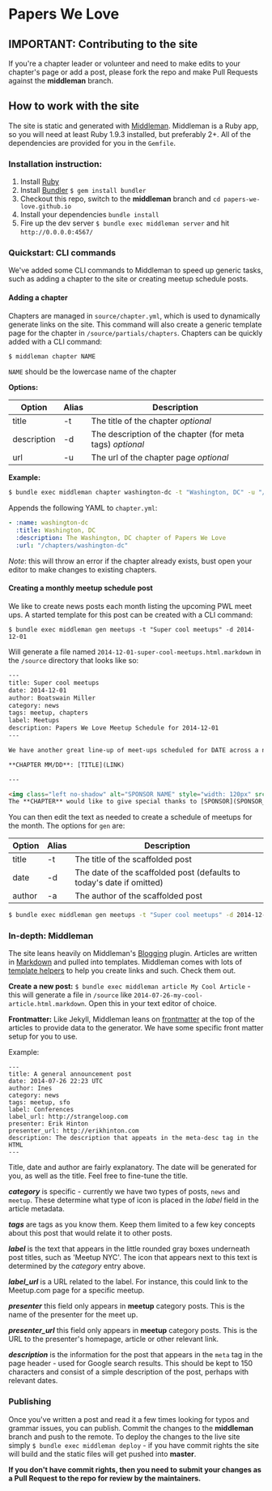 # Papers We Love

## IMPORTANT: Contributing to the site

If you're a chapter leader or volunteer and need to make edits to your chapter's page or add a post, please fork the repo and make Pull Requests against the **middleman** branch.

## How to work with the site

The site is static and generated with [Middleman](http://middlemanapp.com/). Middleman is a Ruby app, so you will need at least Ruby 1.9.3 installed, but preferably 2+. All of the dependencies are provided for you in the `Gemfile`.

### Installation instruction:

1. Install [Ruby](https://www.ruby-lang.org/en/)
2. Install [Bundler](http://bundler.io/) `$ gem install bundler`
3. Checkout this repo, switch to the **middleman** branch and `cd papers-we-love.github.io`
4. Install your dependencies `bundle install`
5. Fire up the dev server `$ bundle exec middleman server` and hit `http://0.0.0.0:4567/`

### Quickstart: CLI commands

We've added some CLI commands to Middleman to speed up generic tasks, such as adding a chapter to the site or creating meetup schedule posts.

#### Adding a chapter

Chapters are managed in `source/chapter.yml`, which is used to dynamically generate links on the site. This command will also create a generic template page for the chapter in `/source/partials/chapters`. Chapters can be quickly added with a CLI command:

```bash
$ middleman chapter NAME
```

`NAME` should be the lowercase name of the chapter

**Options:**

Option | Alias | Description
---------|---------|-----------------
title | -t | The title of the chapter _optional_
description | -d | The description of the chapter (for meta tags) _optional_
url | -u | The url of the chapter page _optional_

**Example:**

```bash
$ bundle exec middleman chapter washington-dc -t "Washington, DC" -u "/chapters/washington-dc"
```

Appends the following YAML to `chapter.yml`:

```yaml
- :name: washington-dc
  :title: Washington, DC
  :description: The Washington, DC chapter of Papers We Love
  :url: "/chapters/washington-dc"
```

_Note_: this will throw an error if the chapter already exists, bust open your editor to make changes to existing chapters.

#### Creating a monthly meetup schedule post

We like to create news posts each month listing the upcoming PWL meet ups. A started template for this post can be created with a CLI command:

```shell
$ bundle exec middleman gen meetups -t "Super cool meetups" -d 2014-12-01
```

Will generate a file named `2014-12-01-super-cool-meetups.html.markdown` in the `/source` directory that looks like so:

```html
---
title: Super cool meetups
date: 2014-12-01
author: Boatswain Miller
category: news
tags: meetup, chapters
label: Meetups
description: Papers We Love Meetup Schedule for 2014-12-01
---

We have another great line-up of meet-ups scheduled for DATE across a number of our chapters:

**CHAPTER MM/DD**: [TITLE](LINK)

---

<img class="left no-shadow" alt="SPONSOR NAME" style="width: 120px" src="/images/SPONSOR_IMG.png" />
The **CHAPTER** would like to give special thanks to [SPONSOR](SPONSOR_LINK) for sponsoring the ITEMS for the MONTH meetup.
```

You can then edit the text as needed to create a schedule of meetups for the month. The options for `gen` are:

Option | Alias | Description
---------|---------|-----------------
title | -t | The title of the scaffolded post
date | -d |The date of the scaffolded post (defaults to today's date if omitted)
author| -a | The author of the scaffolded post

```bash
$ bundle exec middleman gen meetups -t "Super cool meetups" -d 2014-12-01 -a "Zeeshan"
```

### In-depth: Middleman

The site leans heavily on Middleman's [Blogging](http://middlemanapp.com/basics/blogging/) plugin. Articles are written in [Markdown](http://daringfireball.net/projects/markdown/) and pulled into templates. Middleman comes with lots of [template helpers](http://middlemanapp.com/basics/helpers/) to help you create links and such. Check them out.

**Create a new post:** `$ bundle exec middleman article My Cool Article` - this will generate a file in `/source` like `2014-07-26-my-cool-article.html.markdown`. Open this in your text editor of choice.

**Frontmatter:** Like Jekyll, Middleman leans on [frontmatter](http://middlemanapp.com/basics/frontmatter/) at the top of the articles to provide data to the generator. We have some specific front matter setup for you to use.

Example:

	---
	title: A general announcement post
	date: 2014-07-26 22:23 UTC
	author: Ines
	category: news
	tags: meetup, sfo
	label: Conferences
	label_url: http://strangeloop.com
	presenter: Erik Hinton
	presenter_url: http://erikhinton.com
	description: The description that appeats in the meta-desc tag in the HTML
	---

Title, date and author are fairly explanatory. The date will be generated for you, as well as the title. Feel free to fine-tune the title.

**_category_** is specific - currently we have two types of posts, `news` and `meetup`. These determine what type of icon is placed in the _label_ field in the article metadata.

**_tags_** are tags as you know them. Keep them limited to a few key concepts about this post that would relate it to other posts.

**_label_** is the text that appears in the little rounded gray boxes underneath post titles, such as 'Meetup NYC'. The icon that appears next to this text is determined by the _category_ entry above.

**_label_url_** is a URL related to the label. For instance, this could link to the Meetup.com page for a specific meetup.

**_presenter_** this field only appears in **meetup** category posts. This is the name of the presenter for the meet up.

**_presenter_url_** this field only appears in **meetup** category posts. This is the URL to the presenter's homepage, article or other relevant link.

**_description_** is the information for the post that appears in the `meta` tag in the page header - used for Google search results. This should be kept to 150 characters and consist of a simple description of the post, perhaps with relevant dates.

### Publishing

Once you've written a post and read it a few times looking for typos and grammar issues, you can publish. Commit the changes to the **middleman** branch and push to the remote. To deploy the changes to the live site simply `$ bundle exec middleman deploy` - if you have commit rights the site will build and the static files will get pushed into **master**.

**If you don't have commit rights, then you need to submit your changes as a Pull Request to the repo for review by the maintainers.**
